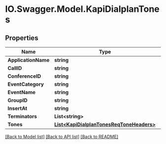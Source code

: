 # IO.Swagger.Model.KapiDialplanTones
## Properties

Name | Type | Description | Notes
------------ | ------------- | ------------- | -------------
**ApplicationName** | **string** |  | 
**CallID** | **string** |  | 
**ConferenceID** | **string** |  | [optional] 
**EventCategory** | **string** |  | [optional] 
**EventName** | **string** |  | [optional] 
**GroupID** | **string** |  | [optional] 
**InsertAt** | **string** |  | [optional] 
**Terminators** | **List&lt;string&gt;** |  | [optional] 
**Tones** | [**List&lt;KapiDialplanTonesReqToneHeaders&gt;**](KapiDialplanTonesReqToneHeaders.md) |  | 

[[Back to Model list]](../README.md#documentation-for-models) [[Back to API list]](../README.md#documentation-for-api-endpoints) [[Back to README]](../README.md)

